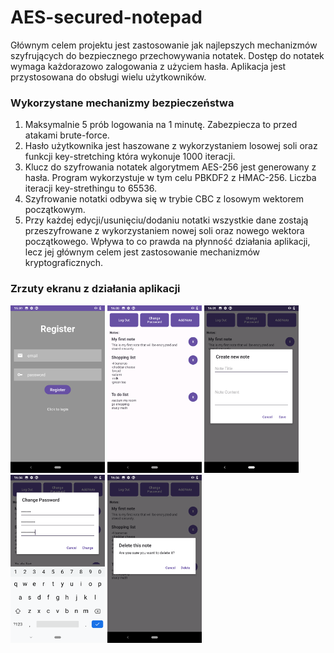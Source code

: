 # AES-secured-notepad

Głównym celem projektu jest zastosowanie jak najlepszych mechanizmów szyfrujących do bezpiecznego przechowywania notatek. Dostęp do notatek wymaga każdorazowo zalogowania z użyciem hasła. Aplikacja jest przystosowana do obsługi wielu użytkowników. 

### Wykorzystane mechanizmy bezpieczeństwa

1. Maksymalnie 5 prób logowania na 1 minutę. Zabezpiecza to przed atakami brute-force.
2. Hasło użytkownika jest haszowane z wykorzystaniem losowej soli oraz funkcji key-stretching która wykonuje 1000 iteracji.
3. Klucz do szyfrowania notatek algorytmem AES-256 jest generowany z hasła. Program wykorzystuje w tym celu PBKDF2 z HMAC-256. Liczba iteracji key-strethingu to 65536. 
4. Szyfrowanie notatki odbywa się w trybie CBC z losowym wektorem początkowym. 
5. Przy każdej edycji/usunięciu/dodaniu notatki wszystkie dane zostają przeszyfrowane z wykorzystaniem nowej soli oraz nowego wektora początkowego. Wpływa to co prawda na płynność działania aplikacji, lecz jej głównym celem jest zastosowanie mechanizmów kryptograficznych.

### Zrzuty ekranu z działania aplikacji

<img src="screenshots/register.png" width="30%">

<img src="screenshots/main_screen.png" width="30%">

<img src="screenshots/create_note.png" width="30%">

<img src="screenshots/change_password.png" width="30%">

<img src="screenshots/delete_note.png" width="30%">






